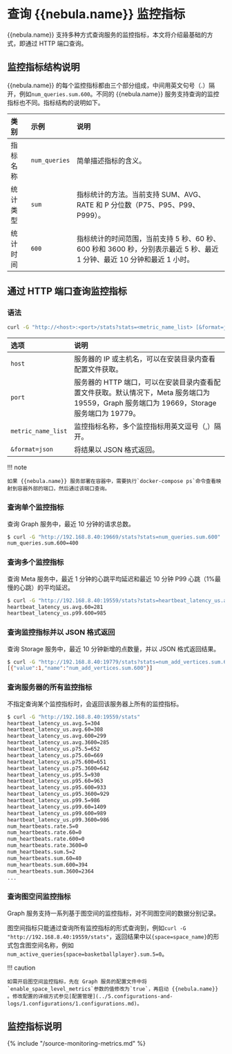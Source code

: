 # 查询 {{nebula.name}} 监控指标

 {{nebula.name}} 支持多种方式查询服务的监控指标，本文将介绍最基础的方式，即通过 HTTP 端口查询。

## 监控指标结构说明

 {{nebula.name}} 的每个监控指标都由三个部分组成，中间用英文句号（.）隔开，例如`num_queries.sum.600`。不同的 {{nebula.name}} 服务支持查询的监控指标也不同。指标结构的说明如下。

|类别|示例|说明|
|:---|:---|:---|
|指标名称|`num_queries`|简单描述指标的含义。|
|统计类型|`sum`|指标统计的方法。当前支持 SUM、AVG、RATE 和 P 分位数（P75、P95、P99、P999）。|
|统计时间|`600`|指标统计的时间范围，当前支持 5 秒、60 秒、600 秒和 3600 秒，分别表示最近 5 秒、最近 1 分钟、最近 10 分钟和最近 1 小时。|

## 通过 HTTP 端口查询监控指标

### 语法

```bash
curl -G "http://<host>:<port>/stats?stats=<metric_name_list> [&format=json]"
```

|选项|说明|
|:---|:---|
|`host`|服务器的 IP 或主机名，可以在安装目录内查看配置文件获取。|
|`port`|服务器的 HTTP 端口，可以在安装目录内查看配置文件获取。默认情况下，Meta 服务端口为 19559，Graph 服务端口为 19669，Storage 服务端口为 19779。|
|`metric_name_list`|监控指标名称，多个监控指标用英文逗号（,）隔开。|
|`&format=json`|将结果以 JSON 格式返回。|

!!! note

    如果 {{nebula.name}} 服务部署在容器中，需要执行`docker-compose ps`命令查看映射到容器外部的端口，然后通过该端口查询。

### 查询单个监控指标

查询 Graph 服务中，最近 10 分钟的请求总数。

  ```bash
  $ curl -G "http://192.168.8.40:19669/stats?stats=num_queries.sum.600"
  num_queries.sum.600=400
  ```

### 查询多个监控指标

查询 Meta 服务中，最近 1 分钟的心跳平均延迟和最近 10 分钟 P99 心跳（1%最慢的心跳）的平均延迟。

  ```bash
  $ curl -G "http://192.168.8.40:19559/stats?stats=heartbeat_latency_us.avg.60,heartbeat_latency_us.p99.600"
  heartbeat_latency_us.avg.60=281
  heartbeat_latency_us.p99.600=985
  ```

### 查询监控指标并以 JSON 格式返回

查询 Storage 服务中，最近 10 分钟新增的点数量，并以 JSON 格式返回结果。

  ```bash
  $ curl -G "http://192.168.8.40:19779/stats?stats=num_add_vertices.sum.600&format=json"
  [{"value":1,"name":"num_add_vertices.sum.600"}]
  ```

### 查询服务器的所有监控指标

不指定查询某个监控指标时，会返回该服务器上所有的监控指标。

  ```bash
  $ curl -G "http://192.168.8.40:19559/stats"
  heartbeat_latency_us.avg.5=304
  heartbeat_latency_us.avg.60=308
  heartbeat_latency_us.avg.600=299
  heartbeat_latency_us.avg.3600=285
  heartbeat_latency_us.p75.5=652
  heartbeat_latency_us.p75.60=669
  heartbeat_latency_us.p75.600=651
  heartbeat_latency_us.p75.3600=642
  heartbeat_latency_us.p95.5=930
  heartbeat_latency_us.p95.60=963
  heartbeat_latency_us.p95.600=933
  heartbeat_latency_us.p95.3600=929
  heartbeat_latency_us.p99.5=986
  heartbeat_latency_us.p99.60=1409
  heartbeat_latency_us.p99.600=989
  heartbeat_latency_us.p99.3600=986
  num_heartbeats.rate.5=0
  num_heartbeats.rate.60=0
  num_heartbeats.rate.600=0
  num_heartbeats.rate.3600=0
  num_heartbeats.sum.5=2
  num_heartbeats.sum.60=40
  num_heartbeats.sum.600=394
  num_heartbeats.sum.3600=2364
  ...
  ```

### 查询图空间监控指标

Graph 服务支持一系列基于图空间的监控指标，对不同图空间的数据分别记录。

图空间指标只能通过查询所有监控指标的形式查询到，例如`curl -G "http://192.168.8.40:19559/stats"`，返回结果中以`{space=space_name}`的形式包含图空间名称，例如`num_active_queries{space=basketballplayer}.sum.5=0`。

!!! caution

    如需开启图空间监控指标，先在 Graph 服务的配置文件中将`enable_space_level_metrics`参数的值修改为`true`，再启动 {{nebula.name}} 。修改配置的详细方式参见[配置管理](../5.configurations-and-logs/1.configurations/1.configurations.md)。

## 监控指标说明

{% include "/source-monitoring-metrics.md" %}

<!-- The line above is for content reusing. The source file is in the docs-2.0/reuse directory. -->
